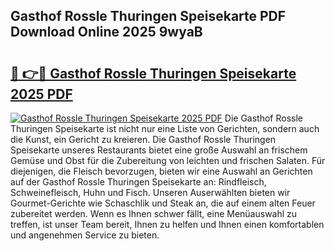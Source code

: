 ## Gasthof Rossle Thuringen Speisekarte PDF Download Online 2025 9wyaB

# <h2><a href="http://gc5y62.nevu.top/?p=Gasthof+Rossle+Thuringen+Speisekarte">🔗 👉🔴 Gasthof Rossle Thuringen Speisekarte 2025 PDF</a></h2>

[![Gasthof Rossle Thuringen Speisekarte 2025 PDF](https://i.imgur.com/dBaPXMq.png)](http://gc5y62.nevu.top/?p=Gasthof+Rossle+Thuringen+Speisekarte)
Die Gasthof Rossle Thuringen Speisekarte ist nicht nur eine Liste von Gerichten, sondern auch die Kunst, ein Gericht zu kreieren. Die Gasthof Rossle Thuringen Speisekarte unseres Restaurants bietet eine große Auswahl an frischem Gemüse und Obst für die Zubereitung von leichten und frischen Salaten. Für diejenigen, die Fleisch bevorzugen, bieten wir eine Auswahl an Gerichten auf der Gasthof Rossle Thuringen Speisekarte an: Rindfleisch, Schweinefleisch, Huhn und Fisch. Unseren Auserwählten bieten wir Gourmet-Gerichte wie Schaschlik und Steak an, die auf einem alten Feuer zubereitet werden. Wenn es Ihnen schwer fällt, eine Menüauswahl zu treffen, ist unser Team bereit, Ihnen zu helfen und Ihnen einen komfortablen und angenehmen Service zu bieten.
